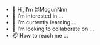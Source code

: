 - 👋 Hi, I’m @MogunNnn
- 👀 I’m interested in ...
- 🌱 I’m currently learning ...
- 💞️ I’m looking to collaborate on ...
- 📫 How to reach me ...

<!---
MogunNnn/MogunNnn is a ✨ special ✨ repository because its `README.md` (this file) appears on your GitHub profile.
You can click the Preview link to take a look at your changes.
--->
